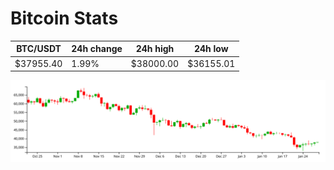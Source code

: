 # Bitcoin Stats

BTC/USDT|24h change|24h high|24h low|
|---|---|---|---|
|$37955.40|1.99%|$38000.00|$36155.01|

<img src="./chart.svg">
